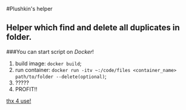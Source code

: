 #Plushkin's helper

## Helper which find and delete all duplicates in folder.

###You can start script on *Docker*!

1. build image: `docker build`;
2. run container: `docker run -itv ~:/code/files <container_name> path/to/folder --delete(optional)`;
3. ?????
4. PROFIT!!

[thx 4 use!](https://i.pinimg.com/originals/8b/f3/b6/8bf3b6e0b15f207383e92c4d9c884a85.png)